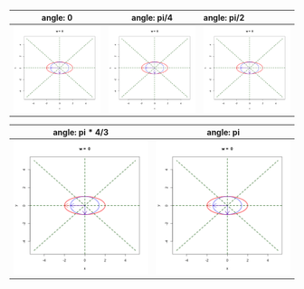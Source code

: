 

angle: 0          | angle: pi/4 | angle: pi/2
:-------------------------:|:-------------------------:|:-------------------------
![](https://github.com/sakuramomo1005/actionpoints/blob/master/FDA/results/a0.gif)  |  ![](https://github.com/sakuramomo1005/actionpoints/blob/master/FDA/results/a45.gif) |  ![](https://github.com/sakuramomo1005/actionpoints/blob/master/FDA/results/a90.gif)

angle: pi * 4/3          | angle: pi
:-------------------------:|:-------------------------:
![](https://github.com/sakuramomo1005/actionpoints/blob/master/FDA/results/a135.gif)  |  ![](https://github.com/sakuramomo1005/actionpoints/blob/master/FDA/results/a180.gif)

